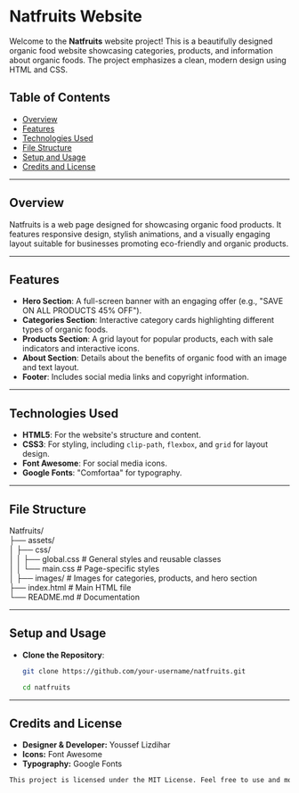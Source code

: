 # Natfruits Website

Welcome to the **Natfruits** website project! This is a beautifully designed organic food website showcasing categories, products, and information about organic foods. The project emphasizes a clean, modern design using HTML and CSS.

## Table of Contents

- [Overview](#overview)
- [Features](#features)
- [Technologies Used](#technologies-used)
- [File Structure](#file-structure)
- [Setup and Usage](#setup-and-usage)
- [Credits and License](#credits-and-license)

---

## Overview

Natfruits is a web page designed for showcasing organic food products. It features responsive design, stylish animations, and a visually engaging layout suitable for businesses promoting eco-friendly and organic products.

---

## Features

- **Hero Section**: A full-screen banner with an engaging offer (e.g., "SAVE ON ALL PRODUCTS 45% OFF").
- **Categories Section**: Interactive category cards highlighting different types of organic foods.
- **Products Section**: A grid layout for popular products, each with sale indicators and interactive icons.
- **About Section**: Details about the benefits of organic food with an image and text layout.
- **Footer**: Includes social media links and copyright information.

---

## Technologies Used

- **HTML5**: For the website's structure and content.
- **CSS3**: For styling, including `clip-path`, `flexbox`, and `grid` for layout design.
- **Font Awesome**: For social media icons.
- **Google Fonts**: "Comfortaa" for typography.

---

## File Structure

Natfruits/                                                                                                                                                        
├── assets/                                                                                                                                
│ ├── css/                                                                                                                                
│ │ ├── global.css    # General styles and reusable classes                                                                                                       
│ │ └── main.css      # Page-specific styles                                                                                                                      
│ ├── images/         # Images for categories, products, and hero section                                                                                         
├── index.html        # Main HTML file                                                                                                                            
└── README.md         # Documentation                                                                                                     


---

## Setup and Usage

- **Clone the Repository**:
   ```bash
   git clone https://github.com/your-username/natfruits.git
    ```
    ```bash
    cd natfruits
    ```

---

## Credits and License
- **Designer & Developer:** Youssef Lizdihar
- **Icons:** Font Awesome
- **Typography:** Google Fonts

```bash
This project is licensed under the MIT License. Feel free to use and modify it for your purposes.
```
